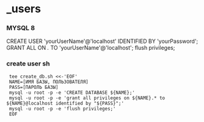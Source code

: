 _users
=====
### MYSQL 8

CREATE USER 'yourUserName'@'localhost' IDENTIFIED BY 'yourPassword';
GRANT ALL ON *.* TO 'yourUserName'@'localhost';
flush privileges;



### create user sh
```
 tee create_db.sh <<-'EOF'
 NAME=[ИМЯ БАЗЫ, ПОЛЬЗОВАТЕЛЯ]
 PASS=[ПАРОЛЬ БАЗЫ]
 mysql -u root -p -e 'CREATE DATABASE ${NAME};'
 mysql -u root -p -e 'grant all privileges on ${NAME}.* to ${NAME}@localhost identified by "${PASS}";'
 mysql -u root -p -e 'flush privileges;'
 EOF
 ```